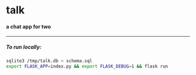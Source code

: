 # talk
#### a chat app for two

---

##### To run locally:

```sh
sqlite3 /tmp/talk.db < schema.sql
export FLASK_APP=index.py && export FLASK_DEBUG=1 && flask run
```

